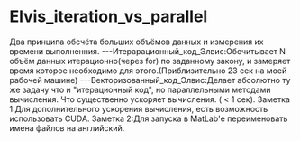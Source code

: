 # Elvis_iteration_vs_parallel
Два принципа обсчёта больших объёмов данных и измерения их времени выполненния.
---Итерарационный_код_Элвис:Обсчитывает N объём данных итерационно(через for) по заданному закону, и замеряет время которое необходимо для этого.(Приблизительно 23 сек на моей рабочей машине)
---Векторизованный_код_Элвис:Делает абсолютно ту же задачу что и "итерационный код", но параллельными методами вычисления. Что существенно ускоряет вычисления. ( < 1 сек).
Заметка 1:Для дополнительного ускорения вычисления, есть возможность использовать CUDA. 
Заметка 2:Для запуска в MatLab'е переименовать имена файлов на английский.
